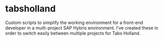 # tabsholland
Custom scripts to simplify the working environment for a front-end developer in a multi-project SAP Hybris environment. I've created these in order to switch easily between multiple projects for Tabs Holland.
